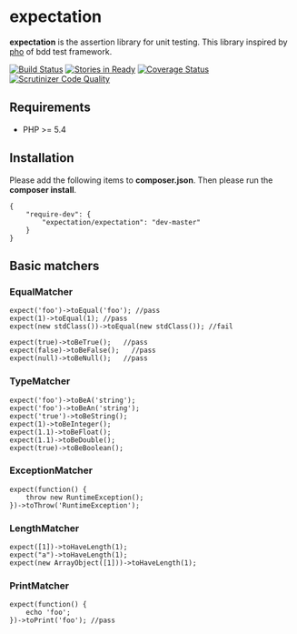 expectation
===========

**expectation** is the assertion library for unit testing.
This library inspired by [pho](https://github.com/danielstjules/pho) of bdd test framework.

[![Build Status](https://travis-ci.org/holyshared/expectation.svg?branch=master)](https://travis-ci.org/holyshared/expectation)
[![Stories in Ready](https://badge.waffle.io/holyshared/expectation.png?label=ready&title=Ready)](https://waffle.io/holyshared/expectation)
[![Coverage Status](https://coveralls.io/repos/holyshared/expectation/badge.png?branch=master)](https://coveralls.io/r/holyshared/expectation?branch=master)
[![Scrutinizer Code Quality](https://scrutinizer-ci.com/g/holyshared/expectation/badges/quality-score.png?b=master)](https://scrutinizer-ci.com/g/holyshared/expectation/?branch=master)

Requirements
---------------------------
* PHP >= 5.4


Installation
---------------------------

Please add the following items to **composer.json**.
Then please run the **composer install**.

    {
        "require-dev": {
            "expectation/expectation": "dev-master"
        }
    }

Basic matchers
---------------------------

### EqualMatcher

    expect('foo')->toEqual('foo'); //pass
    expect(1)->toEqual(1); //pass
    expect(new stdClass())->toEqual(new stdClass()); //fail

    expect(true)->toBeTrue();   //pass
    expect(false)->toBeFalse();   //pass
    expect(null)->toBeNull();   //pass

### TypeMatcher

    expect('foo')->toBeA('string');
    expect('foo')->toBeAn('string');
    expect('true')->toBeString();
    expect(1)->toBeInteger();
    expect(1.1)->toBeFloat();
    expect(1.1)->toBeDouble();
    expect(true)->toBeBoolean();

### ExceptionMatcher

    expect(function() {
	    throw new RuntimeException();
    })->toThrow('RuntimeException');

### LengthMatcher

    expect([1])->toHaveLength(1);
    expect("a")->toHaveLength(1);
    expect(new ArrayObject([1]))->toHaveLength(1);

### PrintMatcher

    expect(function() {
	    echo 'foo';
    })->toPrint('foo'); //pass

